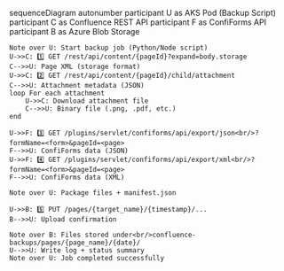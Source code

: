 sequenceDiagram
    autonumber
    participant U as AKS Pod (Backup Script)
    participant C as Confluence REST API
    participant F as ConfiForms API
    participant B as Azure Blob Storage

    Note over U: Start backup job (Python/Node script)
    U->>C: 1️⃣ GET /rest/api/content/{pageId}?expand=body.storage
    C-->>U: Page XML (storage format)
    U->>C: 2️⃣ GET /rest/api/content/{pageId}/child/attachment
    C-->>U: Attachment metadata (JSON)
    loop For each attachment
        U->>C: Download attachment file
        C-->>U: Binary file (.png, .pdf, etc.)
    end

    U->>F: 3️⃣ GET /plugins/servlet/confiforms/api/export/json<br/>?formName=<form>&pageId=<page>
    F-->>U: ConfiForms data (JSON)
    U->>F: 4️⃣ GET /plugins/servlet/confiforms/api/export/xml<br/>?formName=<form>&pageId=<page>
    F-->>U: ConfiForms data (XML)

    Note over U: Package files + manifest.json

    U->>B: 5️⃣ PUT /pages/{target_name}/{timestamp}/...
    B-->>U: Upload confirmation

    Note over B: Files stored under<br/>confluence-backups/pages/{page_name}/{date}/
    U-->>U: Write log + status summary
    Note over U: Job completed successfully
